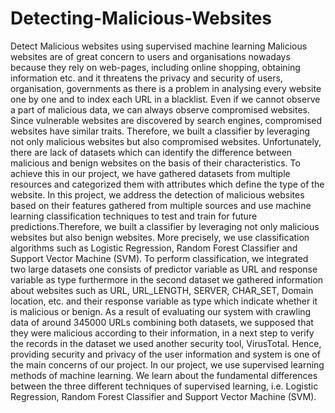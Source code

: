 # Detecting-Malicious-Websites


Detect Malicious websites using supervised machine learning Malicious websites are of great concern to users and organisations nowadays because they rely on web-pages, including online shopping, obtaining information etc. and it threatens the privacy and security of users, organisation, governments as there is a problem in analysing every website one by one and to index each URL in a blacklist. Even if we cannot observe a part of malicious data, we can always observe compromised websites. Since vulnerable websites are discovered by search engines, compromised websites have similar traits. Therefore, we built a classifier by leveraging not only malicious websites but also compromised websites. Unfortunately, there are lack of datasets which can identify the difference between malicious and benign websites on the basis of their characteristics. To achieve this in our project, we have gathered datasets from multiple resources and categorized them with attributes which define the type of the website. In this project, we address the detection of malicious websites based on their features gathered from multiple sources and use machine learning classification techniques to test and train for future predictions.Therefore, we built a classifier by leveraging not only malicious websites but also benign websites. More precisely, we use classification algorithms such as Logistic Regression, Random Forest Classifier and Support Vector Machine (SVM). To perform classification, we integrated two large datasets one consists of predictor variable as URL and response variable as type furthermore in the second dataset we gathered information about websites such as URL, URL_LENGTH, SERVER, CHAR_SET, Domain location, etc. and their response variable as type which indicate whether it is malicious or benign. As a result of evaluating our system with crawling data of around 345000 URLs combining both datasets, we supposed that they were malicious according to their information, in a next step to verify the records in the dataset we used another security tool, VirusTotal. Hence, providing security and privacy of the user information and system is one of the main concerns of our project. In our project, we use supervised learning methods of machine learning. We learn about the fundamental differences between the three different techniques of supervised learning, i.e. Logistic Regression, Random Forest Classifier and Support Vector Machine (SVM).
